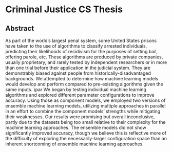 # Criminal Justice CS Thesis

## Abstract  ##
As part of the world’s largest penal system, some United States prisons have taken to the use of algorithms to classify arrested individuals, predicting their likelihoods of recidivism for the purposes of setting bail, offering parole, etc. These algorithms are produced by private companies, usually proprietary, and rarely tested by independent researchers or in more than one trial before their application in the judicial system. They are demonstrably biased against people from historically-disadvantaged backgrounds. We attempted to determine how machine learning models would develop and perform compared to pre-existing algorithms given the same inputs. 
\par We began by testing individual machine learning algorithms and explored different parameter configurations to improve accuracy. Using those as component models, we employed two versions of ensemble machine learning models, utilizing multiple approaches in parallel in an effort to combine the component models’ strengths while mitigating their weaknesses. Our results were promising but overall inconclusive, partly due to the datasets being too small relative to their complexity for the machine learning approaches. The ensemble models did not show significantly improved accuracy, though we believe this is reflective more of the difficulty of exploring the necessarily-larger configuration space than an inherent shortcoming of ensemble machine learning approaches.
